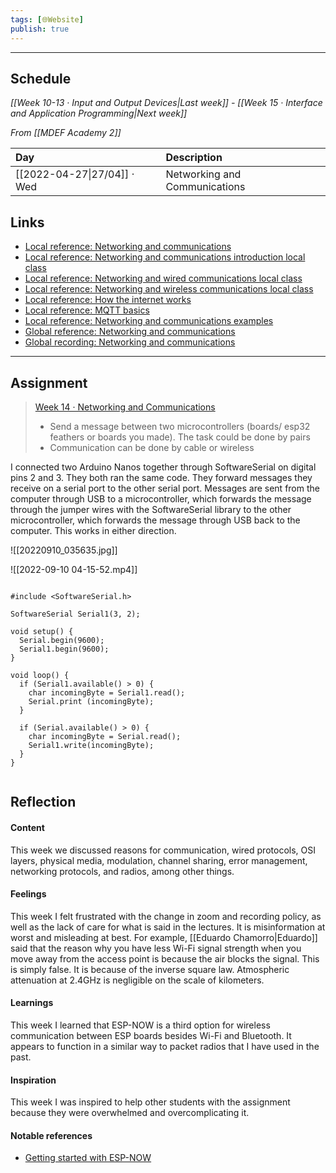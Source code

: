 ```yaml
---
tags: [🌐Website]
publish: true
---
```



---

## Schedule
_[[Week 10-13 · Input and Output Devices|Last week]] - [[Week 15 · Interface and Application Programming|Next week]]_

_From [[MDEF Academy 2]]_

| Day                         | Description                   |
|:--------------------------- |:----------------------------- |
| [[2022-04-27\|27/04]] · Wed | Networking and Communications | 

## Links
- [Local reference: Networking and communications](https://fablabbcn-projects.gitlab.io/learning/fabacademy-local-docs/material/networking/)
- [Local reference: Networking and communications introduction local class](https://fablabbcn-projects.gitlab.io/learning/fabacademy-local-docs/material/extras/networking/local/)
- [Local reference: Networking and wired communications local class](https://fablabbcn-projects.gitlab.io/learning/fabacademy-local-docs/material/extras/networking/wired/)
- [Local reference: Networking and wireless communications local class](https://fablabbcn-projects.gitlab.io/learning/fabacademy-local-docs/material/extras/networking/wireless/)
- [Local reference: How the internet works](https://fablabbcn-projects.gitlab.io/learning/fabacademy-local-docs/material/extras/networking/onions/)
- [Local reference: MQTT basics](https://fablabbcn-projects.gitlab.io/learning/fabacademy-local-docs/material/extras/networking/mqtt/)
- [Local reference: Networking and communications examples](https://fablabbcn-projects.gitlab.io/learning/fabacademy-local-docs/material/extras/networking/examples/)
- [Global reference: Networking and communications](http://academy.cba.mit.edu/classes/networking_communications/index.html)
- [Global recording: Networking and communications](https://vimeo.com/703833815)

---

## Assignment
> [Week 14 · Networking and Communications](https://fablabbcn-projects.gitlab.io/learning/fabacademy-local-docs/course_info/mdef/weeklytasks/#week-14-networking-and-communications)
> - Send a message between two microcontrollers (boards/ esp32 feathers or boards you made). The task could be done by pairs
> - Communication can be done by cable or wireless

I connected two Arduino Nanos together through SoftwareSerial on digital pins 2 and 3. They both ran the same code. They forward messages they receive on a serial port to the other serial port. Messages are sent from the computer through USB to a microcontroller, which forwards the message through the jumper wires with the SoftwareSerial library to the other microcontroller, which forwards the message through USB back to the computer. This works in either direction.

![[20220910_035635.jpg]]

![[2022-09-10 04-15-52.mp4]]

``` Arduino

#include <SoftwareSerial.h>

SoftwareSerial Serial1(3, 2);

void setup() {
  Serial.begin(9600);
  Serial1.begin(9600);
}

void loop() {
  if (Serial1.available() > 0) {
    char incomingByte = Serial1.read();
    Serial.print (incomingByte);
  }
 
  if (Serial.available() > 0) {
    char incomingByte = Serial.read();
    Serial1.write(incomingByte);
  }
}
  
```

## Reflection

#### Content 
This week we discussed reasons for communication, wired protocols, OSI layers, physical media, modulation, channel sharing, error management, networking protocols, and radios, among other things.

#### Feelings
This week I felt frustrated with the change in zoom and recording policy, as well as the lack of care for what is said in the lectures. It is misinformation at worst and misleading at best. For example, [[Eduardo Chamorro|Eduardo]] said that the reason why you have less Wi-Fi signal strength when you move away from the access point is because the air blocks the signal. This is simply false. It is because of the inverse square law. Atmospheric attenuation at 2.4GHz is negligible on the scale of kilometers. 

#### Learnings
This week I learned that ESP-NOW is a third option for wireless communication between ESP boards besides Wi-Fi and Bluetooth. It appears to function in a similar way to packet radios that I have used in the past.  

#### Inspiration
This week I was inspired to help other students with the assignment because they were overwhelmed and overcomplicating it.

#### Notable references
- [Getting started with ESP-NOW](https://randomnerdtutorials.com/esp-now-esp32-arduino-ide/)